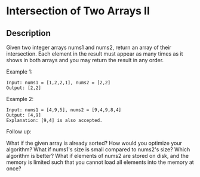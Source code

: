 #  Intersection of Two Arrays II

## Description

Given two integer arrays nums1 and nums2, return an array of their intersection. Each element in the result must appear as many times as it shows in both arrays and you may return the result in any order.
 
Example 1:

```
Input: nums1 = [1,2,2,1], nums2 = [2,2]
Output: [2,2]
```
Example 2:

```
Input: nums1 = [4,9,5], nums2 = [9,4,9,8,4]
Output: [4,9]
Explanation: [9,4] is also accepted.
```

Follow up:

What if the given array is already sorted? How would you optimize your algorithm?
What if nums1's size is small compared to nums2's size? Which algorithm is better?
What if elements of nums2 are stored on disk, and the memory is limited such that you cannot load all elements into the memory at once?
